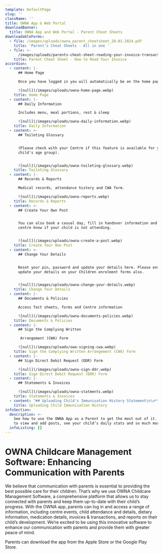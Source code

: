 ```yaml
---
template: DefaultPage
slug: ''
className: ''
title: OWNA App & Web Portal
downloadBanner:
  title: OWNA App and Web Portal - Parent Cheat Sheets
downloadableForms:
  - file: /images/uploads/owna_parent_cheatsheet_28-01-2024.pdf
    title: 'Parent’s Cheat Sheets - All in one '
  - file: >-
      /images/uploads/parents-cheat-sheet-reading-your-invoice-transactional-1-.pdf
    title: Parent Cheat Sheet - How to Read Your Invoice
accordion:
  - content: |-
      ## Home Page

      Once you have logged in you will automatically be on the home page.

      ![null](/images/uploads/owna-home-page.webp)
    title: Home Page
  - content: |-
      ## Daily Information

      Includes menu, meal portions, rest & sleep

      ![null](/images/uploads/owna-daily-information.webp)
    title: Daily Information
  - content: >-
      ## Toileting Glossary


      (Please check with your Centre if this feature is available for your
      child's age group).


      ![null](/images/uploads/owna-toileting-glossary.webp)
    title: Toileting Glossary
  - content: |-
      ## Records & Reports

      Medical records, attendance history and CWA form.

      ![null](/images/uploads/owna-reports.webp)
    title: Records & Reports
  - content: >-
      ## Create Your Own Post


      You can also book a casual day, fill in handover information and let your
      centre know if your child is not attending.


      ![null](/images/uploads/owna-create-a-post.webp)
    title: Create Your Own Post
  - content: >-
      ## Change Your Details


      Reset your pin, password and update your details here. Please ensure you
      update your details on your Children enrolment forms also.


      ![null](/images/uploads/owna-change-your-details.webp)
    title: Change Your Details
  - content: |-
      ## Documents & Policies

      Access fact sheets, forms and Centre information

      ![null](/images/uploads/owna-documents-policies.webp)
    title: Documents & Policies
  - content: |-
      ## Sign the Complying Written

       Arrangement (CWA) Form

      ![null](/images/uploads/owa-signing-cwa.webp)
    title: Sign the Complying Written Arrangement (CWA) Form
  - content: |-
      ## Sign Direct Debit Request (DDR) Form

      ![null](/images/uploads/owna-sign-ddr.webp)
    title: Sign Direct Debit Request (DDR) Form
  - content: |-
      ## Statements & Invoices

      ![null](/images/uploads/owna-statments.webp)
    title: Statements & Invoices
  - content: "## Uploading Child's Immunisation History Statement\n\n**Overview**\r\n\nParents are able to upload their child/rens Immunisation History directly on the app when they are completed. We recommend tracking your child immunisation due dates to avoid impacting your Child Care Subsidy entitlement. \r\n\nOnce uploaded, this will send the Centre an email advising you have updated. The will also automatically update the Immunisation Matrix for the Centre.\r\n\n**Upload**\r\n\n\U0001F4F1Open the menu (hamburger icon top left)\r\n\n1. Select a child\r\n2. Open the child menu (3 dot ellipsis button in the top right)\r\n3. Select Upload Immunisation Record\r\n4. Choose the Vaccination Period (select more than one if needed)\r\n5. Tap on the Camera Icon to take a photo of the Immunisation Record.\r\n6. Press the Arrow in the top right corner to upload\r\n\n![](/images/uploads/owna-immunisation-upload_02-02-2024.jpg)"
    title: Uploading Child Immunisation History
infoSection:
  description: >-
    See how to use the OWNA App as a Parent to get the most out of it. Learn how
    to view and add posts, see your child’s daily stats and so much more.
  infoListing: []
---
```

# OWNA Childcare Management Software: Enhancing Communication with Parents

We believe that communication with parents is essential to providing the best possible care for their children. That’s why we use OWNA Childcare Management Software, a comprehensive platform that allows us to stay connected with parents and keep them up-to-date with their child’s progress. With the OWNA app, parents can log in and access a range of information, including centre events, child attendance and details, dietary information, medication details, invoices & transactions, and reports on their child’s development. We’re excited to be using this innovative software to enhance our communication with parents and provide them with greater peace of mind.

Parents can download the app from the Apple Store or the Google Play Store.
